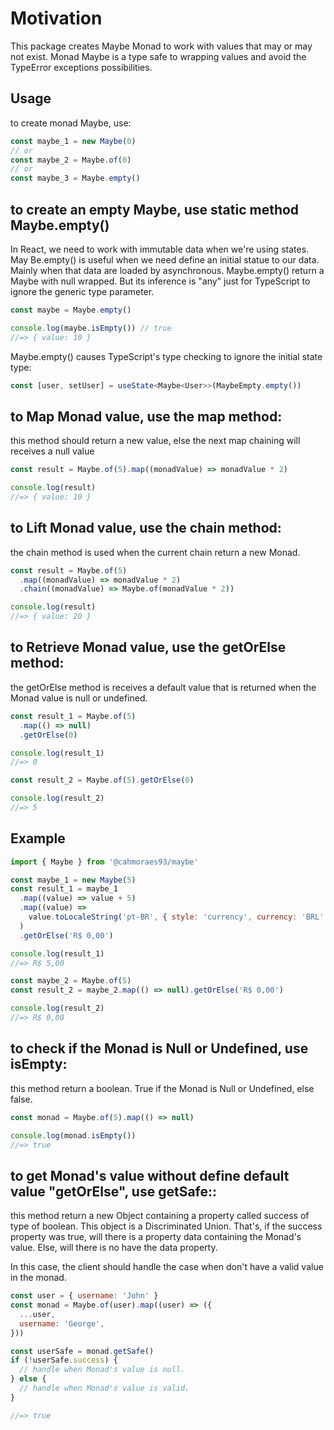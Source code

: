 # Motivation

This package creates Maybe Monad to work with values that may or may not exist.
Monad Maybe is a type safe to wrapping values and avoid the TypeError exceptions possibilities.

## Usage

to create monad Maybe, use:

```js
const maybe_1 = new Maybe(0)
// or
const maybe_2 = Maybe.of(0)
// or
const maybe_3 = Maybe.empty()
```

## to create an empty Maybe, use static method Maybe.empty()

In React, we need to work with immutable data when we're using states. May Be.empty() is useful when we need define an initial statue to our data. Mainly when that data are loaded by asynchronous.
Maybe.empty() return a Maybe with null wrapped. But its inference is "any" just for TypeScript to ignore the generic type parameter.

```js
const maybe = Maybe.empty()

console.log(maybe.isEmpty()) // true
//=> { value: 10 }
```

Maybe.empty() causes TypeScript's type checking to ignore the initial state type:

```ts
const [user, setUser] = useState<Maybe<User>>(MaybeEmpty.empty())
```

## to <strong>Map</strong> Monad value, use the map method:

this method should return a new value, else the next map chaining will receives a null value

```js
const result = Maybe.of(5).map((monadValue) => monadValue * 2)

console.log(result)
//=> { value: 10 }
```

## to <strong>Lift</strong> Monad value, use the chain method:

the chain method is used when the current chain return a new Monad.

```js
const result = Maybe.of(5)
  .map((monadValue) => monadValue * 2)
  .chain((monadValue) => Maybe.of(monadValue * 2))

console.log(result)
//=> { value: 20 }
```

## to <strong>Retrieve</strong> Monad value, use the getOrElse method:

the getOrElse method is receives a default value that is returned when the Monad value is null or undefined.

```js
const result_1 = Maybe.of(5)
  .map(() => null)
  .getOrElse(0)

console.log(result_1)
//=> 0

const result_2 = Maybe.of(5).getOrElse(0)

console.log(result_2)
//=> 5
```

## Example

```js
import { Maybe } from '@cahmoraes93/maybe'

const maybe_1 = new Maybe(5)
const result_1 = maybe_1
  .map((value) => value + 5)
  .map((value) =>
    value.toLocaleString('pt-BR', { style: 'currency', currency: 'BRL' }),
  )
  .getOrElse('R$ 0,00')

console.log(result_1)
//=> R$ 5,00

const maybe_2 = Maybe.of(5)
const result_2 = maybe_2.map(() => null).getOrElse('R$ 0,00')

console.log(result_2)
//=> R$ 0,00
```

## to check if the Monad is Null or Undefined, use <strong>isEmpty</strong>:

this method return a boolean. True if the Monad is Null or Undefined, else false.

```js
const monad = Maybe.of(5).map(() => null)

console.log(monad.isEmpty())
//=> true
```

## to get Monad's value without define default value "getOrElse", use getSafe::

this method return a new Object containing a property called success of type of boolean.
This object is a Discriminated Union. That's, if the success property was true, will there is a property data containing the Monad's value. Else, will there is no have the data property.

In this case, the client should handle the case when don't have a valid value in the monad.

```js
const user = { username: 'John' }
const monad = Maybe.of(user).map((user) => ({
  ...user,
  username: 'George',
}))

const userSafe = monad.getSafe()
if (!userSafe.success) {
  // handle when Monad's value is null.
} else {
  // handle when Monad's value is valid.
}

//=> true
```
